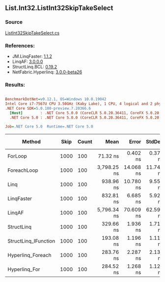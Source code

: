﻿## List.Int32.ListInt32SkipTakeSelect

### Source
[ListInt32SkipTakeSelect.cs](../LinqBenchmarks/List/Int32/ListInt32SkipTakeSelect.cs)

### References:
- JM.LinqFaster: [1.1.2](https://www.nuget.org/packages/JM.LinqFaster/1.1.2)
- LinqAF: [3.0.0.0](https://www.nuget.org/packages/LinqAF/3.0.0.0)
- StructLinq.BCL: [0.19.2](https://www.nuget.org/packages/StructLinq.BCL/0.19.2)
- NetFabric.Hyperlinq: [3.0.0-beta26](https://www.nuget.org/packages/NetFabric.Hyperlinq/3.0.0-beta26)

### Results:
``` ini

BenchmarkDotNet=v0.12.1, OS=Windows 10.0.19042
Intel Core i7-7567U CPU 3.50GHz (Kaby Lake), 1 CPU, 4 logical and 2 physical cores
.NET Core SDK=5.0.100-preview.7.20366.6
  [Host]        : .NET Core 5.0.0 (CoreCLR 5.0.20.36411, CoreFX 5.0.20.36411), X64 RyuJIT
  .NET Core 5.0 : .NET Core 5.0.0 (CoreCLR 5.0.20.36411, CoreFX 5.0.20.36411), X64 RyuJIT

Job=.NET Core 5.0  Runtime=.NET Core 5.0  

```
|               Method | Skip | Count |        Mean |     Error |    StdDev | Ratio | RatioSD |  Gen 0 | Gen 1 | Gen 2 | Allocated |
|--------------------- |----- |------ |------------:|----------:|----------:|------:|--------:|-------:|------:|------:|----------:|
|              ForLoop | 1000 |   100 |    71.32 ns |  0.402 ns |  0.376 ns |  1.00 |    0.00 |      - |     - |     - |         - |
|          ForeachLoop | 1000 |   100 | 3,798.25 ns | 14.068 ns | 11.747 ns | 53.21 |    0.32 | 0.0191 |     - |     - |      40 B |
|                 Linq | 1000 |   100 |   938.96 ns | 10.780 ns |  9.557 ns | 13.16 |    0.14 | 0.0725 |     - |     - |     152 B |
|           LinqFaster | 1000 |   100 |   832.81 ns |  6.685 ns |  5.926 ns | 11.67 |    0.11 | 0.6533 |     - |     - |    1368 B |
|               LinqAF | 1000 |   100 | 5,796.34 ns | 70.609 ns | 62.593 ns | 81.22 |    1.04 |      - |     - |     - |         - |
|           StructLinq | 1000 |   100 |   329.66 ns |  1.936 ns |  1.716 ns |  4.62 |    0.03 | 0.0572 |     - |     - |     120 B |
| StructLinq_IFunction | 1000 |   100 |   193.08 ns |  1.196 ns |  1.119 ns |  2.71 |    0.02 |      - |     - |     - |         - |
|    Hyperlinq_Foreach | 1000 |   100 |   283.76 ns |  2.287 ns |  2.139 ns |  3.98 |    0.04 |      - |     - |     - |         - |
|        Hyperlinq_For | 1000 |   100 |   284.52 ns |  1.268 ns |  1.124 ns |  3.99 |    0.02 |      - |     - |     - |         - |
